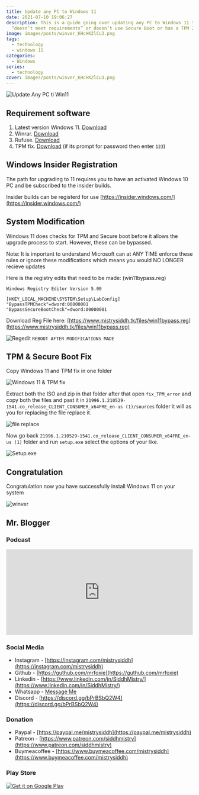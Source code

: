 ```yaml
---
title: Update any PC to Windows 11
date: 2021-07-10 19:06:27
description: This is a guide going over updating any PC to Windows 11 that
  “doesn’t meet requirements” or doesn’t use Secure Boot or has a TPM 2.0 chip.
image: images/posts/winver_KHcHK2lCu3.png
tags:
  - technology
  - windows 11
categories:
  - Windows
series:
  - technology
cover: images/posts/winver_KHcHK2lCu3.png
---
```

![Update Any PC ti Win11](images/posts/winver_KHcHK2lCu3.png)
## Requirement software

1. Latest version Windows 11. [Download](https://letsupload.io/2Txxv/21996.1.210529-1541.co_release_CLIENT_CONSUMER_x64FRE_en-us.iso)
2. Winrar. [Download](https://www.rarlab.com/download.htm)
3. Rufuse. [Download](https://rufus.ie/)
4. TPM fix. [Download](https://www.mistrysiddh.tk/files/fix_TPM_error.zip) (if its prompt for password then enter `123`)

## Windows Insider Registration
The path for upgrading to 11 requires you to have an activated Windows 10 PC and be subscribed to the insider builds.

Insider builds can be registerd for use  [https://insider.windows.com/](https://insider.windows.com/)

## System Modification

Windows 11 does checks for TPM and Secure boot before it allows the upgrade process to start. However, these can be bypassed.

Note: It is important to understand Microsoft can at ANY TIME enforce these rules or ignore these modifications which means you would NO LONGER recieve updates

Here is the registry edits that need to be made: (win11bypass.reg)

```
Windows Registry Editor Version 5.00

[HKEY_LOCAL_MACHINE\SYSTEM\Setup\LabConfig]
"BypassTPMCheck"=dword:00000001
"BypassSecureBootCheck"=dword:00000001
```

Download Reg File here: [https://www.mistrysiddh.tk/files/win11bypass.reg](https://www.mistrysiddh.tk/files/win11bypass.reg)

![Regedit](/images/posts/regedit_jC4CAtccM9.png)
`REBOOT AFTER MODIFICATIONS MADE`

## TPM & Secure Boot Fix
Copy Windows 11 and TPM fix in one folder

![Windows 11 & TPM fix](/images/posts/explorer_XHraYMkR0O.png)

Extract both the ISO and zip in that folder after that open `fix_TPM_error` and copy both the files and past it in `21996.1.210529-1541.co_release_CLIENT_CONSUMER_x64FRE_en-us (1)/sources` folder it will as you for replacing the file replace it.

![file replace](/images/posts/lkpepc63fl.png)

Now go back `21996.1.210529-1541.co_release_CLIENT_CONSUMER_x64FRE_en-us (1)` folder and run `setup.exe` select the options of your like.

![Setup.exe](/images/posts/SetupHost_DDXsib9QUZ.png)

## Congratulation
Congratulation now you have successfully install Windows 11 on your system

![winver](/images/posts/winver_KHcHK2lCu3.png)

## Mr. Blogger

### Podcast

<iframe src="https://open.spotify.com/embed/show/6p14uYsO8NtWD8tM3wEd4o" width="100%" height="232" frameBorder="0" allowtransparency="true" allow="encrypted-media"></iframe>

### Social Media

- Instagram - [https://instagram.com/mistrysiddh](https://instagram.com/mistrysiddh)
- Github - [https://guthub.com/mrfoxie](https://guthub.com/mrfoxie)
- Linkedin - [https://www.linkedin.com/in/SiddhMistry/](https://www.linkedin.com/in/SiddhMistry/)
- Whatsapp - [Message Me](https://api.whatsapp.com/send?phone=916355040470&text=http%3A%2F%2Fmistrysiddh.tk%2F)
- Discord - [https://discord.gg/bPrBSbQ2W4](https://discord.gg/bPrBSbQ2W4)

### Donation

- Paypal - [https://paypal.me/mistrysiddh](https://paypal.me/mistrysiddh)
- Patreon - [https://www.patreon.com/siddhmistry](https://www.patreon.com/siddhmistry)
- Buymeacoffee - [https://www.buymeacoffee.com/mistrysiddh](https://www.buymeacoffee.com/mistrysiddh)

### Play Store

[![Get it on Google Play](https://play.google.com/intl/en_us/badges/static/images/badges/en_badge_web_generic.png)](https://bit.ly/2Vch9gi)

